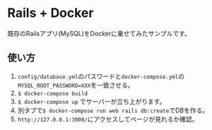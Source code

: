 # Rails + Docker
既存のRailsアプリ(MySQL)をDockerに乗せてみたサンプルです。  

## 使い方
1. `config/database.yml`のパスワードと`docker-compose.yml`の`MYSQL_ROOT_PASSWORD=XXX`を一致させる。
1. `$ docker-compose build`
1. `$ docker-compose up` でサーバーが立ち上がります。
1. 別タブで`$ docker-compose run web rails db:create`でDBを作る。
1. `http://127.0.0.1:3000/`にアクセスしてページが見れるか確認。

